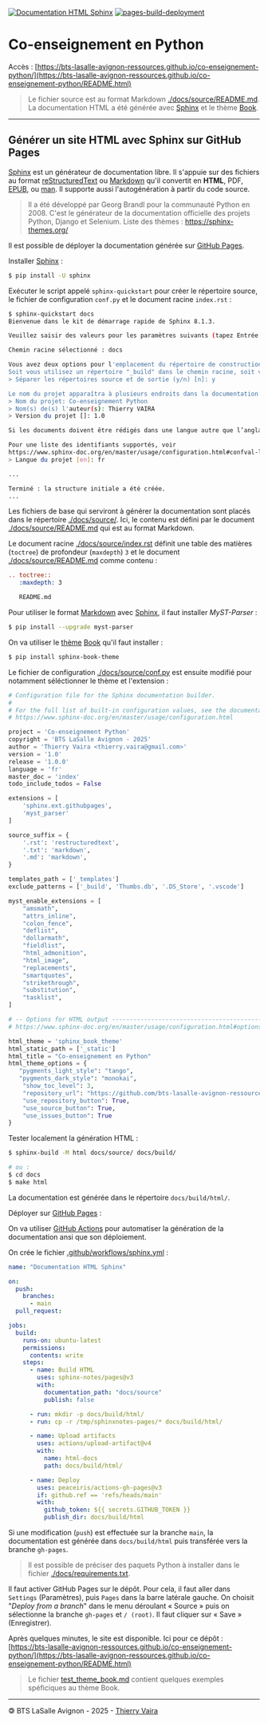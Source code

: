 [![Documentation HTML Sphinx](https://github.com/bts-lasalle-avignon-ressources/co-enseignement-python/actions/workflows/sphinx.yml/badge.svg)](https://github.com/bts-lasalle-avignon-ressources/co-enseignement-python/actions/workflows/sphinx.yml) [![pages-build-deployment](https://github.com/bts-lasalle-avignon-ressources/co-enseignement-python/actions/workflows/pages/pages-build-deployment/badge.svg)](https://github.com/bts-lasalle-avignon-ressources/co-enseignement-python/actions/workflows/pages/pages-build-deployment)

# Co-enseignement en Python

Accès : [https://bts-lasalle-avignon-ressources.github.io/co-enseignement-python/](https://bts-lasalle-avignon-ressources.github.io/co-enseignement-python/README.html)

> Le fichier source est au format Markdown [./docs/source/README.md](./docs/source/README.md). La documentation HTML a été générée avec [Sphinx](https://www.sphinx-doc.org/) et le thème [Book](https://sphinx-themes.org/sample-sites/sphinx-book-theme/).

---

## Générer un site HTML avec Sphinx sur GitHub Pages

[Sphinx](https://www.sphinx-doc.org/) est un générateur de documentation libre. Il s'appuie sur des fichiers au format [reStructuredText](https://fr.wikipedia.org/wiki/ReStructuredText) ou [Markdown](https://fr.wikipedia.org/wiki/Markdown) qu'il convertit en **HTML**, PDF, [EPUB](https://fr.wikipedia.org/wiki/EPUB), ou [man](https://fr.wikipedia.org/wiki/Man_(Unix)). Il supporte aussi l'autogénération à partir du code source.

> Il a été développé par Georg Brandl pour la communauté Python en 2008. C'est le générateur de la documentation officielle des projets Python, Django et Selenium.
> Liste des thèmes : https://sphinx-themes.org/

Il est possible de déployer la documentation générée sur [GitHub Pages](https://pages.github.com/).

Installer [Sphinx](https://www.sphinx-doc.org/en/master/usage/installation.html) :

```sh
$ pip install -U sphinx
```

Exécuter le script appelé `sphinx-quickstart` pour créer le répertoire source, le fichier de configuration `conf.py` et le document racine `index.rst` :

```sh
$ sphinx-quickstart docs
Bienvenue dans le kit de démarrage rapide de Sphinx 8.1.3.

Veuillez saisir des valeurs pour les paramètres suivants (tapez Entrée pour accepter la valeur par défaut, lorsque celle-ci est indiquée entre crochets).

Chemin racine sélectionné : docs

Vous avez deux options pour l'emplacement du répertoire de construction de la sortie de Sphinx.
Soit vous utilisez un répertoire "_build" dans le chemin racine, soit vous séparez les répertoires "source" et "build" dans le chemin racine.
> Séparer les répertoires source et de sortie (y/n) [n]: y

Le nom du projet apparaîtra à plusieurs endroits dans la documentation construite.
> Nom du projet: Co-enseignement Python
> Nom(s) de(s) l'auteur(s): Thierry VAIRA
> Version du projet []: 1.0

Si les documents doivent être rédigés dans une langue autre que l’anglais, vous pouvez sélectionner une langue ici grâce à son identifiant. Sphinx utilisera ensuite cette langue pour traduire les textes que lui-même génère.

Pour une liste des identifiants supportés, voir
https://www.sphinx-doc.org/en/master/usage/configuration.html#confval-language.
> Langue du projet [en]: fr

...

Terminé : la structure initiale a été créée.
...
```

Les fichiers de base qui serviront à générer la documentation sont placés dans le répertoire [./docs/source/](./docs/source/). Ici, le contenu est défini par le document [./docs/source/README.md](./docs/source/README.md) qui est au format Markdown.

Le document racine [./docs/source/index.rst](./docs/source/index.rst) définit une table des matières (`toctree`) de profondeur (`maxdepth`) `3` et le document [./docs/source/README.md](./docs/source/README.md) comme contenu :

```rst
.. toctree::
   :maxdepth: 3

   README.md
```

Pour utiliser le format [Markdown](https://fr.wikipedia.org/wiki/Markdown) avec [Sphinx](https://www.sphinx-doc.org/fr/master/usage/markdown.html), il faut installer _MyST-Parser_ :

```sh
$ pip install --upgrade myst-parser
```

On va utiliser le [thème](https://sphinx-themes.org/) [Book](https://sphinx-themes.org/sample-sites/sphinx-book-theme/) qu'il faut installer :

```sh
$ pip install sphinx-book-theme
```

Le fichier de configuration [./docs/source/conf.py](./docs/source/conf.py) est ensuite modifié pour notamment séléctionner le thème et l'extension :

```python
# Configuration file for the Sphinx documentation builder.
#
# For the full list of built-in configuration values, see the documentation:
# https://www.sphinx-doc.org/en/master/usage/configuration.html

project = 'Co-enseignement Python'
copyright = 'BTS LaSalle Avignon - 2025'
author = 'Thierry Vaira <thierry.vaira@gmail.com>'
version = '1.0'
release = '1.0.0'
language = 'fr'
master_doc = 'index'
todo_include_todos = False

extensions = [
    'sphinx.ext.githubpages',
    'myst_parser'
]

source_suffix = {
    '.rst': 'restructuredtext',
    '.txt': 'markdown',
    '.md': 'markdown',
}

templates_path = ['_templates']
exclude_patterns = ['_build', 'Thumbs.db', '.DS_Store', '.vscode']

myst_enable_extensions = [
    "amsmath",
    "attrs_inline",
    "colon_fence",
    "deflist",
    "dollarmath",
    "fieldlist",
    "html_admonition",
    "html_image",
    "replacements",
    "smartquotes",
    "strikethrough",
    "substitution",
    "tasklist",
]

# -- Options for HTML output -------------------------------------------------
# https://www.sphinx-doc.org/en/master/usage/configuration.html#options-for-html-output

html_theme = 'sphinx_book_theme'
html_static_path = ['_static']
html_title = "Co-enseignement en Python"
html_theme_options = {
   "pygments_light_style": "tango",
   "pygments_dark_style": "monokai",
    "show_toc_level": 3,
    "repository_url": "https://github.com/bts-lasalle-avignon-ressources/co-enseignement-python",
    "use_repository_button": True,
    "use_source_button": True,
    "use_issues_button": True
}
```

Tester localement la génération HTML :

```sh
$ sphinx-build -M html docs/source/ docs/build/

# ou :
$ cd docs
$ make html
```

La documentation est générée dans le répertoire `docs/build/html/`.

Déployer sur [GitHub Pages](https://pages.github.com/) :

On va utiliser [GitHub Actions](https://github.com/features/actions) pour automatiser la génération de la documentation ansi que son déploiement.

On crée le fichier [.github/workflows/sphinx.yml](.github/workflows/sphinx.yml) :

```yml
name: "Documentation HTML Sphinx"

on:
  push:
    branches:
      - main
  pull_request:

jobs:
  build:
    runs-on: ubuntu-latest
    permissions:
      contents: write
    steps:
      - name: Build HTML
        uses: sphinx-notes/pages@v3
        with:
          documentation_path: "docs/source"
          publish: false

      - run: mkdir -p docs/build/html/
      - run: cp -r /tmp/sphinxnotes-pages/* docs/build/html/

      - name: Upload artifacts
        uses: actions/upload-artifact@v4
        with:
          name: html-docs
          path: docs/build/html/

      - name: Deploy
        uses: peaceiris/actions-gh-pages@v3
        if: github.ref == 'refs/heads/main'
        with:
          github_token: ${{ secrets.GITHUB_TOKEN }}
          publish_dir: docs/build/html
```

Si une modification (`push`) est effectuée sur la branche `main`, la documentation est générée dans `docs/build/html` puis transférée vers la branche `gh-pages`.

> Il est possible de préciser des paquets Python à installer dans le fichier [./docs/requirements.txt](./docs/requirements.txt).

Il faut activer GitHub Pages sur le dépôt. Pour cela, il faut aller dans `Settings` (Paramètres), puis `Pages` dans la barre latérale gauche. On choisit "_Deploy from a branch_" dans le menu déroulant « Source » puis on sélectionne la branche `gh-pages` et `/ (root)`. Il faut cliquer sur « Save » (Enregistrer).

Après quelques minutes, le site est disponible. Ici pour ce dépôt : [https://bts-lasalle-avignon-ressources.github.io/co-enseignement-python/](https://bts-lasalle-avignon-ressources.github.io/co-enseignement-python/README.html)

> Le fichier [test_theme_book.md](./test_theme_book.md) contient quelques exemples spéficiques au thème Book.

---
&#x1f12f; BTS LaSalle Avignon - 2025 - [Thierry Vaira](thierry.vaira@gmail.com)

